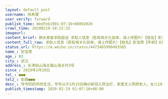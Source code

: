 ```yaml
---
layout: default_post
username: 係希寶
user_verify: forward
publish_time: WedFeb1901:07:16+08002020
crawl_time: 20200219-10:22:32
imageurl: 
content_brief: 肺炎患者求助超话 求助人信息（若有相关化验单，请上传图片）【姓名】彭宝荣【年龄】83【所在城市】武汉【所在小区、社区】永清街山海关路山海关村3号【患病时间】2019年2月18日【联系方式】●●●【其他紧急联系人】彭娟●●●【病情描述】爷爷奶奶共同生活，爷爷以于2月15日确 ...全文
content_full_raw: 求助人信息（若有相关化验单，请上传图片）【姓名】彭宝荣【年龄】83【所在城市】武汉【所在小区、社区】永清街山海关路山海关村3号【患病时间】2019年2月18日【联系方式】●●●【其他紧急联系人】彭娟●●●【病情描述】爷爷奶奶共同生活，爷爷以于2月15日确诊新冠入院治疗，家里无人照顾老人。女儿18号带奶奶到八医院拍片，确诊新冠肺炎。医院无床位，要求社区联系转院，社区无法安排转院，两次派人沟通家属带回家自行隔离，明天安排。医生明确表示奶奶病情严重，不能回家，社区人员不管不顾。最终在医院门店等到晚上12点依旧无人处理，只能自行回家，等待社区明天上班处理。
status_url: https://m.weibo.cn/status/4473485990493585
name_: 彭宝荣
age_: 83
city_: 武汉
address_: 永清街山海关路山海关村3号
since_: 2019年2月18日
tel_: ●●●
tel2_: 彭娟●●●
desc_: 爷爷奶奶共同生活，爷爷以于2月15日确诊新冠入院治疗，家里无人照顾老人。女儿18号带奶奶到八医院拍片，确诊新冠肺炎。医院无床位，要求社区联系转院，社区无法安排转院，两次派人沟通家属带回家自行隔离，明天安排。医生明确表示奶奶病情严重，不能回家，社区人员不管不顾。最终在医院门店等到晚上12点依旧无人处理，只能自行回家，等待社区明天上班处理。
publish_timestamp: 2020-02-19 01:07:16+08:00
---
```

